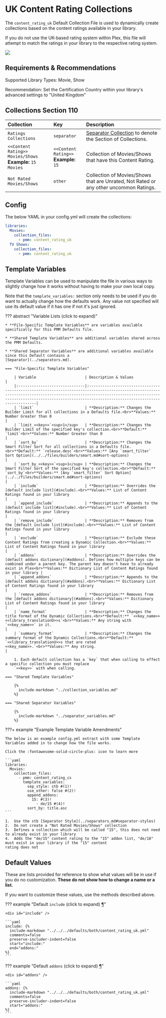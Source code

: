 # UK Content Rating Collections

The `content_rating_uk` Default Collection File is used to dynamically create collections based on the content ratings 
available in your library.

If you do not use the UK-based rating system within Plex, this file will attempt to match the ratings in your library to 
the respective rating system.

![](../images/content_rating_uk.png)

## Requirements & Recommendations

Supported Library Types: Movie, Show

Recommendation: Set the Certification Country within your library's advanced settings to "United Kingdom"

## Collections Section 110

| Collection                                                    | Key                                       | Description                                                                           |
|:--------------------------------------------------------------|:------------------------------------------|:--------------------------------------------------------------------------------------|
| `Ratings Collections`                                         | `separator`                               | [Separator Collection](../separators.md) to denote the Section of Collections.        |
| `<<Content Rating>> Movies/Shows`<br>**Example:** `15 Movies` | `<<Content Rating>>`<br>**Example:** `15` | Collection of Movies/Shows that have this Content Rating.                             |
| `Not Rated Movies/Shows`                                      | `other`                                   | Collection of Movies/Shows that are Unrated, Not Rated or any other uncommon Ratings. |

## Config

The below YAML in your config.yml will create the collections:

```yaml
libraries:
  Movies:
    collection_files:
      - pmm: content_rating_uk
  TV Shows:
    collection_files:
      - pmm: content_rating_uk
```

## Template Variables

Template Variables can be used to manipulate the file in various ways to slightly change how it works without having to 
make your own local copy.

Note that the `template_variables:` section only needs to be used if you do want to actually change how the defaults 
work. Any value not specified will use its default value if it has one if not it's just ignored.

??? abstract "Variable Lists (click to expand)"

    * **File-Specific Template Variables** are variables available specifically for this PMM Defaults file.

    * **Shared Template Variables** are additional variables shared across the PMM Defaults.

    * **Shared Separator Variables** are additional variables available since this Default contains a 
    [Separator](../separators.md).

    === "File-Specific Template Variables"

        | Variable                      | Description & Values                                                                                                                                                                                                                                            |
        |:------------------------------|:----------------------------------------------------------------------------------------------------------------------------------------------------------------------------------------------------------------------------------------------------------------|
        | `limit`                       | **Description:** Changes the Builder Limit for all collections in a Defaults file.<br>**Values:** Number Greater than 0                                                                                                                                         |
        | `limit_<<key>>`<sup>1</sup>   | **Description:** Changes the Builder Limit of the specified key's collection.<br>**Default:** `limit`<br>**Values:** Number Greater than 0                                                                                                                      |
        | `sort_by`                     | **Description:** Changes the Smart Filter Sort for all collections in a Defaults file.<br>**Default:** `release.desc`<br>**Values:** [Any `smart_filter` Sort Option](../../files/builders/smart.md#sort-options)                                               |
        | `sort_by_<<key>>`<sup>1</sup> | **Description:** Changes the Smart Filter Sort of the specified key's collection.<br>**Default:** `sort_by`<br>**Values:** [Any `smart_filter` Sort Option](../../files/builders/smart.md#sort-options)                                                         |
        | `include`                     | **Description:** Overrides the [default include list](#include).<br>**Values:** List of Content Ratings found in your library                                                                                                                                   |
        | `append_include`              | **Description:** Appends to the [default include list](#include).<br>**Values:** List of Content Ratings found in your library                                                                                                                                  |
        | `remove_include`              | **Description:** Removes from the [default include list](#include).<br>**Values:** List of Content Ratings found in your library                                                                                                                                |
        | `exclude`                     | **Description:** Exclude these Content Ratings from creating a Dynamic Collection.<br>**Values:** List of Content Ratings found in your library                                                                                                                 |
        | `addons`                      | **Description:** Overrides the [default addons dictionary](#addons). Defines how multiple keys can be combined under a parent key. The parent key doesn't have to already exist in Plex<br>**Values:** Dictionary List of Content Ratings found in your library |
        | `append_addons`               | **Description:** Appends to the [default addons dictionary](#addons).<br>**Values:** Dictionary List of Content Ratings found in your library                                                                                                                   |
        | `remove_addons`               | **Description:** Removes from the [default addons dictionary](#addons).<br>**Values:** Dictionary List of Content Ratings found in your library                                                                                                                 |
        | `name_format`                 | **Description:** Changes the title format of the Dynamic Collections.<br>**Default:** `<<key_name>> <<library_translationU>>s`<br>**Values:** Any string with `<<key_name>>` in it.                                                                             |
        | `summary_format`              | **Description:** Changes the summary format of the Dynamic Collections.<br>**Default:** `<<library_translationU>>s that are rated <<key_name>>.`<br>**Values:** Any string.                                                                                     |

        1. Each default collection has a `key` that when calling to effect a specific collection you must replace 
        `<<key>>` with when calling.

    === "Shared Template Variables"

        {%
          include-markdown "../collection_variables.md"
        %}
    
    === "Shared Separator Variables"

        {%
          include-markdown "../separator_variables.md"
        %}

???+ example "Example Template Variable Amendments"

    The below is an example config.yml extract with some Template Variables added in to change how the file works.

    Click the :fontawesome-solid-circle-plus: icon to learn more
    
    ```yaml
    libraries:
      Movies:
        collection_files:
          - pmm: content_rating_cs
            template_variables:
              sep_style: stb #(1)!
              use_other: false #(2)!
              append_addons:
                15: #(3)!
                  - de/15 #(4)!
              sort_by: title.asc
    ```

    1.  Use the stb [Separator Style](../separators.md#separator-styles)
    2.  Do not create a "Not Rated Movies/Shows" collection
    3.  Defines a collection which will be called "15", this does not need to already exist in your library
    4.  Adds the "de/15" content rating to the "15" addon list, "de/18" must exist in your library if the "15" content 
    rating does not

## Default Values

These are lists provided for reference to show what values will be in use if you do no customization.  **These do not 
show how to change a name or a list.**

If you want to customize these values, use the methods described above.

??? example "Default `include` (click to expand) <a class="headerlink" href="#include" title="Permanent link">¶</a>"

    <div id="include" />

    ```yaml
    include: {%    
      include-markdown "../../../defaults/both/content_rating_uk.yml" 
      comments=false
      preserve-includer-indent=false
      start="include:"
      end="addons:"
    %}
    ```

??? example "Default `addons` (click to expand) <a class="headerlink" href="#addons" title="Permanent link">¶</a>"

    <div id="addons" />

    ```yaml
    addons: {%    
      include-markdown "../../../defaults/both/content_rating_uk.yml" 
      comments=false
      preserve-includer-indent=false
      start="addons:"
    %}
    ```

